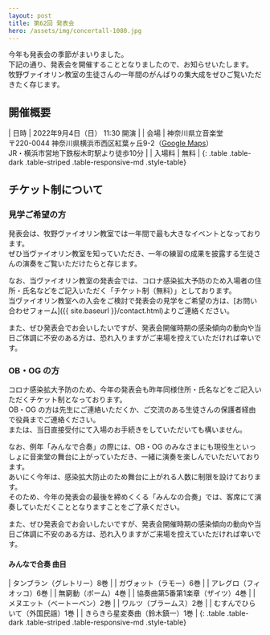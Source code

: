 ```yaml
---
layout: post
title: 第62回 発表会
hero: /assets/img/concertall-1080.jpg
---
```


今年も発表会の季節がまいりました。<br>
下記の通り、発表会を開催することとなりましたので、お知らせいたします。<br>
牧野ヴァイオリン教室の生徒さんの一年間のがんばりの集大成をぜひご覧いただきたく存じます。

## 開催概要

| 日時 | 2022年9月4日（日） 11:30 開演 |
| 会場 | 神奈川県立音楽堂<br>〒220-0044 神奈川県横浜市西区紅葉ヶ丘9-2（[Google Maps](https://goo.gl/maps/XufiQMMJms18DAD48)）<br>JR・横浜市営地下鉄桜木町駅より徒歩10分 |
| 入場料 | 無料 |
{: .table .table-dark .table-striped .table-responsive-md .style-table}

## チケット制について

### 見学ご希望の方

発表会は、牧野ヴァイオリン教室では一年間で最も大きなイベントとなっております。<br>
ぜひ当ヴァイオリン教室を知っていただき、一年の練習の成果を披露する生徒さんの演奏をご覧いただけたらと存じます。

なお、当ヴァイオリン教室の発表会では、コロナ感染拡大予防のため入場者の住所・氏名などをご記入いただく「チケット制（無料）」としております。<br>
当ヴァイオリン教室への入会をご検討で発表会の見学をご希望の方は、[お問い合わせフォーム]({{ site.baseurl }}/contact.html)よりご連絡ください。

また、ぜひ発表会でお会いしたいですが、発表会開催時期の感染傾向の動向や当日ご体調に不安のある方は、恐れ入りますがご来場を控えていただければ幸いです。

### OB・OG の方

コロナ感染拡大予防のため、今年の発表会も昨年同様住所・氏名などをご記入いただくチケット制となっております。<br>
OB・OG の方は先生にご連絡いただくか、ご交流のある生徒さんの保護者経由で役員までご連絡ください。<br>
または、当日直接受付にて入場のお手続きをしていただいても構いません。

なお、例年「みんなで合奏」の際には、OB・OG のみなさまにも現役生といっしょに音楽堂の舞台に上がっていただき、一緒に演奏を楽しんでいただいております。<br>
あいにく今年は、感染拡大防止のため舞台に上がれる人数に制限を設けております。<br>
そのため、今年の発表会の最後を締めくくる「みんなの合奏」では、客席にて演奏していただくこととなりますことをご了承ください。

また、ぜひ発表会でお会いしたいですが、発表会開催時期の感染傾向の動向や当日ご体調に不安のある方は、恐れ入りますがご来場を控えていただければ幸いです。

#### みんなで合奏 曲目

| タンブラン（グレトリー）8巻 |
| ガヴォット（ラモー）6巻 |
| アレグロ（フィオッコ）6巻 |
| 無窮動（ボーム）4巻 |
| 協奏曲第5番第1楽章（ザイツ）4巻 |
| メヌエット（ベートーベン）2巻 |
| ワルツ（ブラームス）2巻 |
| むすんでひらいて（外国民謡）1巻 |
| きらきら星変奏曲（鈴木鎮一）1巻 |
{: .table .table-dark .table-striped .table-responsive-md .style-table}